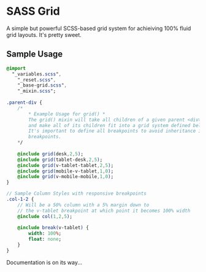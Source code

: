 # SASS Grid
A simple but powerful SCSS-based grid system for achieiving 100% fluid grid layouts. It's pretty sweet.

## Sample Usage
```sass
@import 
  "_variables.scss",
	"_reset.scss",
	"_base-grid.scss",
	"_mixin.scss";
	
.parent-div {
	/*
		* Example Usage for grid() *
		The grid() mixin will take all children of a given parent <div>
		and make all of its children fit into a grid system defined below.
		It's important to define all breakpoints to avoid inheritance issues between
		breakpoints.
	*/
	
	@include grid(desk,2,5);
	@include grid(tablet-desk,2,5);
	@include grid(v-tablet-tablet,2,5);
	@include grid(mobile-v-tablet,1,0);
	@include grid(v-mobile-mobile,1,0);
}

// Sample Column Styles with responsive breakpoints
.col-1-2 {
	// Will be a 50% column with a 5% margin down to
	// the v-tablet breakpoint at which point it becomes 100% width
	@include col(1,2,5);
	
	@include break(v-tablet) {
		width: 100%;
		float: none;
	}
}

```


Documentation is on its way...